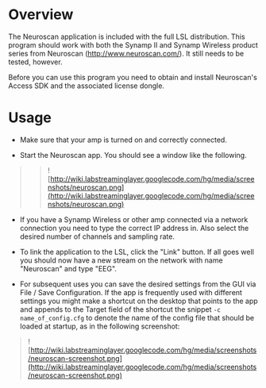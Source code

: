 # Overview #

The Neuroscan application is included with the full LSL distribution. This program should work with both the Synamp II and Synamp Wireless product series from Neuroscan (http://www.neuroscan.com/). It still needs to be tested, however.

Before you can use this program you need to obtain and install Neuroscan's Access SDK and the associated license dongle.

# Usage #

  * Make sure that your amp is turned on and correctly connected.

  * Start the Neuroscan app. You should see a window like the following.
> > ![http://wiki.labstreaminglayer.googlecode.com/hg/media/screenshots/neuroscan.png](http://wiki.labstreaminglayer.googlecode.com/hg/media/screenshots/neuroscan.png)

  * If you have a Synamp Wireless or other amp connected via a network connection you need to type the correct IP address in. Also select the desired number of channels and sampling rate.

  * To link the application to the LSL, click the "Link" button. If all goes well you should now have a new stream on the network with name "Neuroscan" and type "EEG".

  * For subsequent uses you can save the desired settings from the GUI via File / Save Configuration. If the app is frequently used with different settings you might make a shortcut on the desktop that points to the app and appends to the Target field of the shortcut the snippet `-c name_of_config.cfg` to denote the name of the config file that should be loaded at startup, as in the following screenshot:


> ![http://wiki.labstreaminglayer.googlecode.com/hg/media/screenshots/neuroscan-screenshot.png](http://wiki.labstreaminglayer.googlecode.com/hg/media/screenshots/neuroscan-screenshot.png)